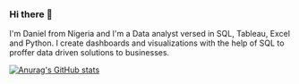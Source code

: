 ### Hi there 👋

I'm Daniel from Nigeria and I'm a Data analyst versed in SQL, Tableau, Excel and Python. I create dashboards and visualizations with the help of SQL to proffer data driven solutions to businesses.

[![Anurag's GitHub stats](https://github-readme-stats.vercel.app/api?username=nielsen2e)](https://github.com/anuraghazra/github-readme-stats)

